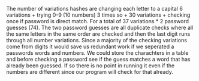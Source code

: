 The number of variations hashes are changing each letter to a capital 6 variations + trying 0-9 (10 numbers) 3 times so + 30 variations + checking once if password is direct match. For a total of 37 variations * 2 password guesses (74). The two password guesses are all duplicate checks where all the same letters in the same order are checked and then the last digit runs through all number variations. Since a majority of the checking variations come from digits it would save us redundant work if we seperated a passwords words and numbers. We could store the charachters in a table and before checking a password see if the guess matches a word that has already been guessed. If so there is no point in running it even if the numbers are different since our program will check for that already.